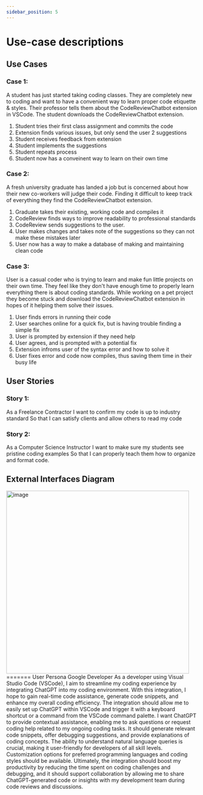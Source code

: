 ```yaml
---
sidebar_position: 5
---
```


# Use-case descriptions


## Use Cases

### **Case 1:**
A student has just started taking coding classes. They are completely new to coding and want to have a convenient way to learn proper code etiquette & styles. Their professor tells them about the CodeReviewChatbot extension in VSCode. The student downloads the CodeReviewChatbot extension.
1. Student tries their first class assignment and commits the code
2. Extension finds various issues, but only send the user 2 suggestions
2. Student receives feedback from extension
3. Student implements the suggestions
4. Student repeats process
5. Student now has a conveinent way to learn on their own time

### **Case 2:**
A fresh university graduate has landed a job but is concerned about how their new co-workers will judge their code. Finding it difficult to keep track of everything they find the CodeReviewChatbot extension.
1. Graduate takes their existing, working code and compiles it
2. CodeReview finds ways to improve readability to professional standards
3. CodeReview sends suggestions to the user.
4. User makes changes and takes note of the suggestions so they can not make these mistakes later
5. User now has a way to make a database of making and maintaining clean code

### **Case 3:**
User is a casual coder who is trying to learn and make fun little projects on their own time. They feel like they don't have enough time to properly learn everything there is about coding standards. While working on a pet project they become stuck and download the CodeReviewChatbot extension in hopes of it helping them solve their issues.
1. User finds errors in running their code
2. User searches online for a quick fix, but is having trouble  finding a simple fix
3. User is prompted by extension if they need help
4. User agrees, and is prompted with a potential fix
5. Extension infroms user of the syntax error and how to solve it
6. User fixes error and code now compiles, thus saving them time in their busy life


## User Stories

### **Story 1:**
As a Freelance Contractor 
I want to confirm my code is up to industry standard
So that I can satisfy clients and allow others to read my code

### **Story 2:**
As a Computer Science Instructor 
I want to make sure my students see pristine coding examples
So that I can properly teach them how to organize and format code.

## External Interfaces Diagram
<img width="482" alt="image" src="https://github.com/Capstone-Projects-2023-Fall/project-code-review-chatbot/assets/42981577/d69c15a7-c6ed-47bf-b114-9e07d812eaf9">
=======
User Persona Google Developer
  As a developer using Visual Studio Code (VSCode), I aim to streamline my coding experience by integrating ChatGPT into my coding environment. With this integration, I hope to gain real-time code assistance, generate code snippets, and enhance my overall coding efficiency. The integration should allow me to easily set up ChatGPT within VSCode and trigger it with a keyboard shortcut or a command from the VSCode command palette. I want ChatGPT to provide contextual assistance, enabling me to ask questions or request coding help related to my ongoing coding tasks. It should generate relevant code snippets, offer debugging suggestions, and provide explanations of coding concepts. The ability to understand natural language queries is crucial, making it user-friendly for developers of all skill levels. Customization options for preferred programming languages and coding styles should be available. Ultimately, the integration should boost my productivity by reducing the time spent on coding challenges and debugging, and it should support collaboration by allowing me to share ChatGPT-generated code or insights with my development team during code reviews and discussions.

